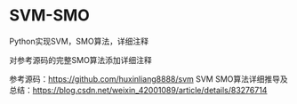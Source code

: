 # SVM-SMO
Python实现SVM，SMO算法，详细注释

对参考源码的完整SMO算法添加详细注释

参考源码：https://github.com/huxinliang8888/svm
SVM SMO算法详细推导及总结：https://blog.csdn.net/weixin_42001089/article/details/83276714
